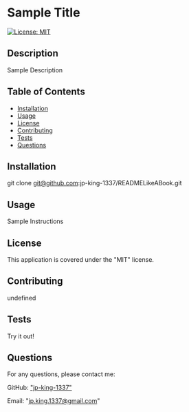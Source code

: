 # Sample Title

[![License: MIT](https://img.shields.io/badge/License-MIT-yellow.svg)](https://opensource.org/licenses/MIT)

## Description
Sample Description

## Table of Contents
- [Installation](#installation)
- [Usage](#usage)
- [License](#license)
- [Contributing](#contributing)
- [Tests](#tests)
- [Questions](#questions)

## Installation
git clone git@github.com:jp-king-1337/READMELikeABook.git

## Usage
Sample Instructions

## License
This application is covered under the "MIT" license.

## Contributing
undefined

## Tests
Try it out!

## Questions
For any questions, please contact me:

GitHub: ["jp-king-1337"](https://github.com/jp-king-1337)

Email: "jp.king.1337@gmail.com"
